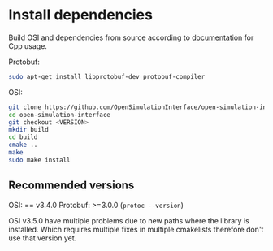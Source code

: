 # Install dependencies

Build OSI and dependencies from source according to [documentation](https://opensimulationinterface.github.io/osi-documentation/index.html#_installing_osi_for_c_on_linux) for Cpp usage.

Protobuf:
```bash
sudo apt-get install libprotobuf-dev protobuf-compiler
```

OSI:
```bash
git clone https://github.com/OpenSimulationInterface/open-simulation-interface.git
cd open-simulation-interface
git checkout <VERSION>
mkdir build
cd build
cmake ..
make
sudo make install
```
## Recommended versions
OSI: == v3.4.0
Protobuf: >=3.0.0 (`protoc --version`)

OSI v3.5.0 have multiple problems due to new paths where the library is installed. Which requires multiple fixes in multiple cmakelists therefore don't use that version yet.